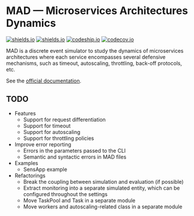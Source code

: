# MAD &mdash; Microservices Architectures Dynamics

[![shields.io](https://img.shields.io/pypi/v/MAD.svg)](https://img.shields.io/pypi/v/MAD.svg[])
[![shields.io](https://img.shields.io/pypi/l/MAD.svg)](https://img.shields.io/pypi/l/MAD.svg[])
[![codeship.io](https://img.shields.io/codeship/68381610-6386-0133-dbbe-16f6a7024b95.svg)](https://img.shields.io/codeship/68381610-6386-0133-dbbe-16f6a7024b95.svg)
[![codecov.io](https://img.shields.io/codecov/c/github/fchauvel/MAD/master.svg)](https://img.shields.io/codecov/c/github/fchauvel/MAD/master.svg)

MAD is a discrete event simulator to study the dynamics of microservices architectures where each service encompasses 
several defensive mechanisms, such as timeout, autoscaling, throttling, back-off protocols, etc.

See the [official documentation](http://www.pythonhosted.org/MAD).

## TODO

 * Features
    * Support for request differentiation
    * Support for timeout
    * Support for autoscaling
    * Support for throttling policies
 * Improve error  reporting
    * Errors in the parameters passed to the CLI
    * Semantic and syntactic errors in MAD files
 * Examples
    * SensApp example
 * Refactorings
    * Break the coupling between simulation and evaluation (if possible)
    * Extract monitoring into a separate simulated entity, which can be configured throughout the settings
    * Move TaskPool and Task in a separate module
    * Move workers and autoscaling-related class in a separate module
 


    
